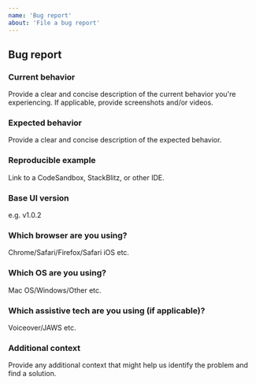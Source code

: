 ```yaml
---
name: 'Bug report'
about: 'File a bug report'
---
```


## Bug report

### Current behavior

Provide a clear and concise description of the current behavior you're experiencing. If applicable, provide screenshots and/or videos.

### Expected behavior

Provide a clear and concise description of the expected behavior.

### Reproducible example

Link to a CodeSandbox, StackBlitz, or other IDE.

### Base UI version

e.g. v1.0.2

### Which browser are you using?

Chrome/Safari/Firefox/Safari iOS etc.

### Which OS are you using?

Mac OS/Windows/Other etc.

### Which assistive tech are you using (if applicable)?

Voiceover/JAWS etc.

### Additional context

Provide any additional context that might help us identify the problem and find a solution.
